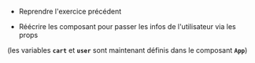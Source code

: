 - Reprendre l'exercice précédent

- Réécrire les composant pour passer les infos de l'utilisateur via les props

(les variables **`cart`** et **`user`** sont maintenant définis dans le composant **`App`**)
